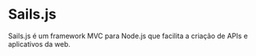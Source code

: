 # Sails.js

Sails.js é um framework MVC para Node.js que facilita a criação de APIs e aplicativos da web.
